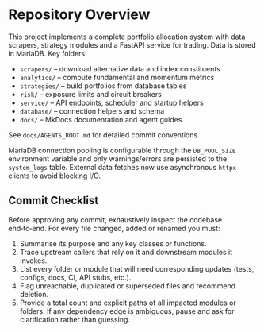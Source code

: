 # Repository Overview

This project implements a complete portfolio allocation system with data scrapers,
strategy modules and a FastAPI service for trading. Data is stored in MariaDB.
Key folders:

- `scrapers/` – download alternative data and index constituents
- `analytics/` – compute fundamental and momentum metrics
- `strategies/` – build portfolios from database tables
- `risk/` – exposure limits and circuit breakers
- `service/` – API endpoints, scheduler and startup helpers
- `database/` – connection helpers and schema
- `docs/` – MkDocs documentation and agent guides

See `docs/AGENTS_ROOT.md` for detailed commit conventions.

MariaDB connection pooling is configurable through the `DB_POOL_SIZE`
environment variable and only warnings/errors are persisted to the
`system_logs` table. External data fetches now use asynchronous `httpx`
clients to avoid blocking I/O.

## Commit Checklist

Before approving any commit, exhaustively inspect the codebase end‑to‑end. For
every file changed, added or renamed you must:
1. Summarise its purpose and any key classes or functions.
2. Trace upstream callers that rely on it and downstream modules it invokes.
3. List every folder or module that will need corresponding updates
   (tests, configs, docs, CI, API stubs, etc.).
4. Flag unreachable, duplicated or superseded files and recommend deletion.
5. Provide a total count and explicit paths of all impacted modules or folders.
   If any dependency edge is ambiguous, pause and ask for clarification rather
   than guessing.

